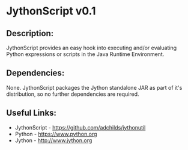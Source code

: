 # JythonScript v0.1

## Description:
JythonScript provides an easy hook into executing and/or evaluating Python expressions or scripts in the Java Runtime 
Environment.

## Dependencies:
None. JythonScript packages the Jython standalone JAR as part of it's distribution, so no further dependencies are
required.

## Useful Links:
* JythonScript - https://github.com/adchilds/jythonutil
* Python - https://www.python.org
* Jython - http://www.jython.org
